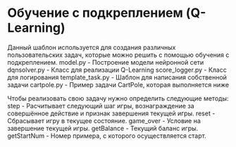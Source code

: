 # Обучение с подкреплением (Q-Learning)

Данный шаблон используется для создания различных пользовательских задач, которые можно решить с помощью обучения с подкреплением. 
 model.py - Построение модели нейронной сети 
 dqnsolver.py - Класс для реализации Q-Learning 
 score_logger.py - Класс для логирования 
 template_task.py - Шаблон для написания собственной задачи 
 cartpole.py - Пример задачи CartPole, которая выполняется ниже

Чтобы реализовать свою задачу нужно определить следующие методы: 
 step - Расчитывает следующий шаг игры, вознаграждение за совершённое действие и признак завершения текущей игры. 
 reset - Сбрасывает игру в текущее состояние. 
 game_over - Условие на завершение текущей игры. 
 getBalance - Текущий баланс игры. 
 getStartNum - Номер примера, с которого осуществляется старт.
